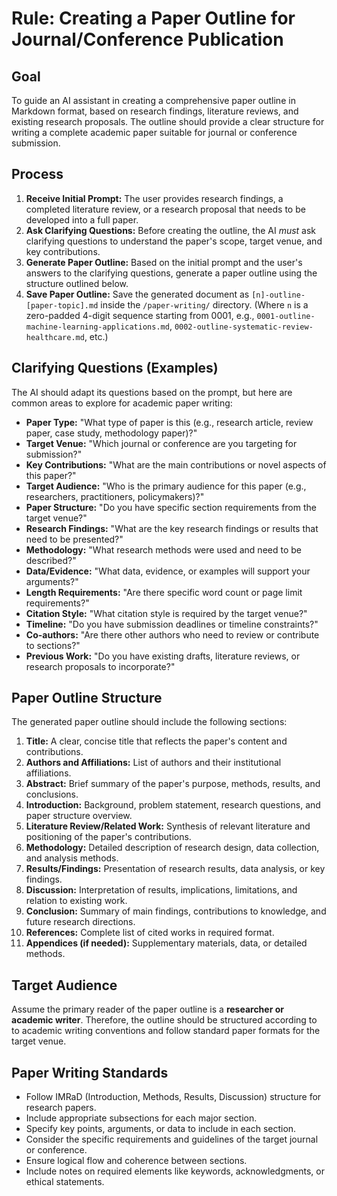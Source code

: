 # Rule: Creating a Paper Outline for Journal/Conference Publication

## Goal

To guide an AI assistant in creating a comprehensive paper outline in Markdown format, based on research findings, literature reviews, and existing research proposals. The outline should provide a clear structure for writing a complete academic paper suitable for journal or conference submission.

## Process

1.  **Receive Initial Prompt:** The user provides research findings, a completed literature review, or a research proposal that needs to be developed into a full paper.
2.  **Ask Clarifying Questions:** Before creating the outline, the AI *must* ask clarifying questions to understand the paper's scope, target venue, and key contributions.
3.  **Generate Paper Outline:** Based on the initial prompt and the user's answers to the clarifying questions, generate a paper outline using the structure outlined below.
4.  **Save Paper Outline:** Save the generated document as `[n]-outline-[paper-topic].md` inside the `/paper-writing/` directory. (Where `n` is a zero-padded 4-digit sequence starting from 0001, e.g., `0001-outline-machine-learning-applications.md`, `0002-outline-systematic-review-healthcare.md`, etc.)

## Clarifying Questions (Examples)

The AI should adapt its questions based on the prompt, but here are common areas to explore for academic paper writing:

*   **Paper Type:** "What type of paper is this (e.g., research article, review paper, case study, methodology paper)?"
*   **Target Venue:** "Which journal or conference are you targeting for submission?"
*   **Key Contributions:** "What are the main contributions or novel aspects of this paper?"
*   **Target Audience:** "Who is the primary audience for this paper (e.g., researchers, practitioners, policymakers)?"
*   **Paper Structure:** "Do you have specific section requirements from the target venue?"
*   **Research Findings:** "What are the key research findings or results that need to be presented?"
*   **Methodology:** "What research methods were used and need to be described?"
*   **Data/Evidence:** "What data, evidence, or examples will support your arguments?"
*   **Length Requirements:** "Are there specific word count or page limit requirements?"
*   **Citation Style:** "What citation style is required by the target venue?"
*   **Timeline:** "Do you have submission deadlines or timeline constraints?"
*   **Co-authors:** "Are there other authors who need to review or contribute to sections?"
*   **Previous Work:** "Do you have existing drafts, literature reviews, or research proposals to incorporate?"

## Paper Outline Structure

The generated paper outline should include the following sections:

1.  **Title:** A clear, concise title that reflects the paper's content and contributions.
2.  **Authors and Affiliations:** List of authors and their institutional affiliations.
3.  **Abstract:** Brief summary of the paper's purpose, methods, results, and conclusions.
4.  **Introduction:** Background, problem statement, research questions, and paper structure overview.
5.  **Literature Review/Related Work:** Synthesis of relevant literature and positioning of the paper's contributions.
6.  **Methodology:** Detailed description of research design, data collection, and analysis methods.
7.  **Results/Findings:** Presentation of research results, data analysis, or key findings.
8.  **Discussion:** Interpretation of results, implications, limitations, and relation to existing work.
9.  **Conclusion:** Summary of main findings, contributions to knowledge, and future research directions.
10. **References:** Complete list of cited works in required format.
11. **Appendices (if needed):** Supplementary materials, data, or detailed methods.

## Target Audience

Assume the primary reader of the paper outline is a **researcher or academic writer**. Therefore, the outline should be structured according to to academic writing conventions and follow standard paper formats for the target venue.

## Paper Writing Standards

- Follow IMRaD (Introduction, Methods, Results, Discussion) structure for research papers.
- Include appropriate subsections for each major section.
- Specify key points, arguments, or data to include in each section.
- Consider the specific requirements and guidelines of the target journal or conference.
- Ensure logical flow and coherence between sections.
- Include notes on required elements like keywords, acknowledgments, or ethical statements.
